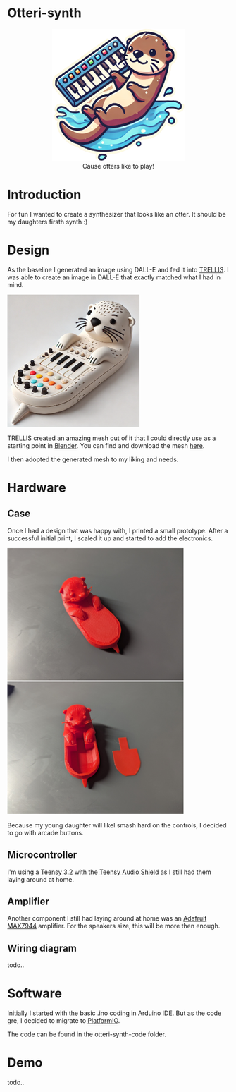 # Otteri-synth

<p align="center">
    <img src=".attachements/otteri-logo.png" alt="Otteri DALL-E Image" width="300" height="300">
    <br/>
    Cause otters like to play!
</p>

# Introduction
For fun I wanted to create a synthesizer that looks like an otter. It should be my daughters firsth synth :)

# Design
As the baseline I generated an image using DALL-E and fed it into [TRELLIS](https://huggingface.co/JeffreyXiang/TRELLIS-image-large).
I was able to create an image in DALL-E that exactly matched what I had in mind.

<img src=".attachements/generated-otter-synth.webp" alt="Otteri DALL-E Image" width="300" height="300">


TRELLIS created an amazing mesh out of it that I could directly use as a starting point in [Blender](https://www.blender.org/).
You can find and download the mesh [here](.attachements/otteri-synth-generated.glb).

I then adopted the generated mesh to my liking and needs.

# Hardware

## Case

Once I had a design that was happy with, I printed a small prototype.
After a successful initial print, I scaled it up and started to add the electronics.

<img src=".attachements/prototype-closed.jpg" alt="Otteri DALL-E Image" width="400" height="300">
<img src=".attachements/prototype-open.jpg" alt="Otteri DALL-E Image" width="400" height="300">

Because my young daughter will likel smash hard on the controls, I decided to go with arcade buttons.

## Microcontroller

I'm using a [Teensy 3.2](https://www.pjrc.com/store/teensy32.html) with the [Teensy Audio Shield](https://www.pjrc.com/store/teensy3_audio.html) as I still had them laying around at home.

## Amplifier

Another component I still had laying around at home was an [Adafruit MAX7944](https://www.adafruit.com/product/1752) amplifier. For the speakers size, this will be more then enough.

## Wiring diagram

todo..


# Software
Initially I started with the basic .ino coding in Arduino IDE. But as the code gre, I decided to migrate to [PlatformIO](https://platformio.org/).

The code can be found in the otteri-synth-code folder.


# Demo

todo..